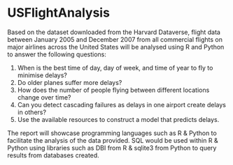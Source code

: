 # USFlightAnalysis

Based on the dataset downloaded from the Harvard Dataverse, flight data between January 2005 and December 2007 from all commercial flights on major airlines across the United States will be analysed using R and Python to answer the following questions:

1.	When is the best time of day, day of week, and time of year to fly to minimise delays? 
2.	Do older planes suffer more delays? 
3.	How does the number of people flying between different locations change over time? 
4.	Can you detect cascading failures as delays in one airport create delays in others? 
5.	Use the available resources to construct a model that predicts delays. 

The report will showcase programming languages such as R & Python to facilitate the analysis of the data provided. SQL would be used within R & Python using libraries such as DBI from R & sqlite3 from Python to query results from databases created.
